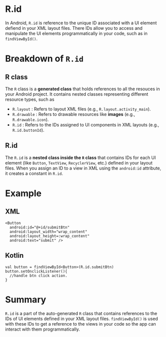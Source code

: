 # R.id
In Android, `R.id` is reference to the unique ID associated with a UI element defiend in your XML layout files. There IDs allow you to access and manipulate the UI elements programmatically in your code, such as in `findViewById()`.

# Breakdown of `R.id`
## R class
The `R` class is a **generated class** that holds references to all the resouces in your Android project. It contains nested classes representing different resource types, such as
- `R.layout` : Refers to layout XML files (e.g., `R.layout.activity_main`).
- `R.drawable` : Refers to drawable resources like **images** (e.g., `R.drawable.icon`).
- `R.id` : Refers to the IDs assigned to UI components in XML layouts (e.g., `R.id.buttonId`).

## R.id
The `R.id` is a **nested class inside the `R` class** that contains IDs for each UI element (like `Button`, `TextView`, `RecyclerView`, etc.) defined in your layout files. When you assign an ID to a view in XML using the `android:id` attribute, it creates a constant in `R.id`.

# Example
## XML
```
<Button
  android:id="@+id/submitBtn"
  android:layout_width="wrap_content"
  android:layout_height=:wrap_content"
  android:text="submit" />
```
## Kotlin
```
val button = findViewById<Button>(R.id.submitBtn)
button.setOnclickListener(){
  //handle btn click action.
}
```

# Summary
`R.id` is a part of the auto-generated `R` class that contains references to the IDs of UI elements defined in your XML layout files. `findViewById()` is used with these IDs to get a reference to the views in your code so the app can interact with them programmatically.
